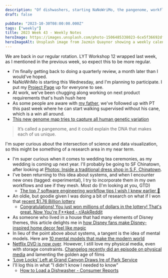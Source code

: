 ```yaml
---
description: "Of dishwashers, starting NaNoWriMo, the pangenome, workflows and mental models"
draft: false

pubDate: "2023-10-30T08:00:00.000Z"
tags: ["weekly"]
title: 2023 Week 43 - Weekly Notes
heroImage: https://images.unsplash.com/photo-1506485338023-6ce5f36692df?ixlib=rb-4.0.3&ixid=M3wxMjA3fDB8MHxwaG90by1wYWdlfHx8fGVufDB8fHx8fA%3D%3D&auto=format&fit=crop&w=2370&q=80
heroImageAlt: Unsplash image from Jazmin Quaynor showing a weekly calendar
---
```


We are back in our regular rotation. LYT Workshop 12 wrapped last week, as I mentioned in the previous week, so expect this to be more regular.

- I'm finally getting back to doing a quarterly review, a month later than I would've hoped.
- NaNoWriMo is starting this Wednesday, and I'm planning to participate. I put my [Project Page](https://nanowrimo.org/participants/craftbyzen-jeremy/projects) up for everyone to see.
- At work, we've been chugging along working on next product requirements that's hush hush here
- As some people are aware with [my father](/blog/2023-08-11-hospital-vibes/), we've followed up with PT this past week where he can start walking supervised without his cane, which is a win all around.
- [This new genome map tries to capture all human genetic variation](https://www.technologyreview.com/2023/05/10/1072857/this-new-genome-map-tries-to-capture-all-human-genetic-variation/)

> It’s called a pangenome, and it could explain the DNA that makes each of us unique.

I'm super curious about the intersection of science and data visualization, so this might be something of a research area in my near term.

- I'm super curious when it comes to wedding tea ceremonies, as my wedding is coming up next year. I'll probably be going to SF Chinatown, after looking at [Photos: Inside a traditional dress shop in S.F. Chinatown](https://www.sfchronicle.com/projects/2022/visuals/sf-chinatown-dragon-seed-clothing/).
- I've been returning to this idea about systems, and when I encounter new ones (tagged: experimental), I try to incorporate them in my own workflows and see if they mesh. Most do (I'm looking at you, GTD)
  - [The top 7 software engineering workflow tips I wish I knew earlier 🧰](https://careercutler.substack.com/p/the-top-7-software-engineering-workflow?utm_source=tldrnewsletter)
- An oldie, but goodie given I was doing a bit of research on what if I won that [recent $1.76 Billion lottery](https://www.powerball.com/draw-result?gc=powerball&date=2023-10-11)
  - [Congratulations! You just won millions of dollars in the lottery! That's great. Now You're F\*\*ked - r/AskReddit](https://www.reddit.com/r/AskReddit/comments/24vo34/comment/chb38xf/)
- As someone who lived in a house that had many elements of Disney themes, this article delights me in [how Disney fans make Disney-inspired home decor feel like magic](https://www.nytimes.com/2023/10/13/style/disney-home-decor.html)
- In lieu of the point above about systems, a tangent is the idea of mental models. Here are [10 mental models that make the modern world](https://twitter.com/oldbooksguy/status/1707421852128469147/?rw_tt_thread=True)
- [Netflix DVD is now over](https://www.theverge.com/23883662/netflix-dvd-shutdown-complex-tech-packaging-mail). However, I still love my physical media, even with storage constraints. [Changelog recently did an episode on physical media](https://changelog.com/news/the-beginning-of-the-end-of-physical-media-Y1YX) and lamenting the golden age of films
- [‘Love Locks’ Left at Grand Canyon Draws Ire of Park Service](https://www.nytimes.com/2023/10/14/us/grand-canyon-love-locks.html)
- I'll log this in what "I didn't know I needed to know"
  - [How to Load a Dishwasher - Consumer Reports](https://www.consumerreports.org/appliances/dishwashers/how-to-load-a-dishwasher-a6704518317/?utm_campaign=Recomendo&utm_medium=email&utm_source=Revue%20newsletter)
